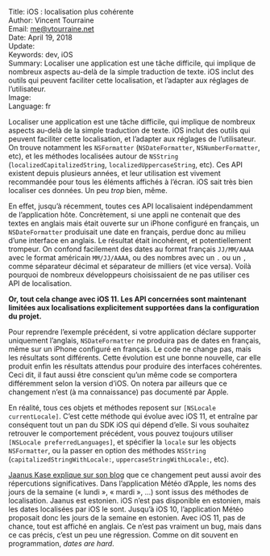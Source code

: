 Title:     iOS : localisation plus cohérente  
Author:    Vincent Tourraine  
Email:     me@vtourraine.net  
Date:      April 19, 2018  
Update:    
Keywords:  dev, iOS  
Summary:   Localiser une application est une tâche difficile, qui implique de nombreux aspects au-delà de la simple traduction de texte. iOS inclut des outils qui peuvent faciliter cette localisation, et l’adapter aux réglages de l’utilisateur.  
Image:     
Language:  fr  


Localiser une application est une tâche difficile, qui implique de nombreux aspects au-delà de la simple traduction de texte. iOS inclut des outils qui peuvent faciliter cette localisation, et l’adapter aux réglages de l’utilisateur. On trouve notamment les `NSFormatter` (`NSDateFormatter`, `NSNumberFormatter`, etc), et les méthodes localisées autour de `NSString` (`localizedCapitalizedString`, `localizedUppercaseString`, etc). Ces API existent depuis plusieurs années, et leur utilisation est vivement recommandée pour tous les éléments affichés à l’écran. iOS sait très bien localiser ces données. Un peu _trop_ bien, même.

En effet, jusqu’à récemment, toutes ces API localisaient indépendamment de l’application hôte. Concrètement, si une appli ne contenait que des textes en anglais mais était ouverte sur un iPhone configuré en français, un `NSDateFormatter` produisait une date en français, perdue donc au milieu d’une interface en anglais. Le résultat était incohérent, et potentiellement trompeur. On confond facilement des dates au format français `JJ/MM/AAAA` avec le format américain `MM/JJ/AAAA`, ou des nombres avec un `.` ou un `,` comme séparateur décimal et séparateur de milliers (et vice versa). Voilà pourquoi de nombreux développeurs choisissaient de ne pas utiliser ces API de localisation.

**Or, tout cela change avec iOS 11. Les API concernées sont maintenant limitées aux localisations explicitement supportées dans la configuration du projet.**

Pour reprendre l’exemple précédent, si votre application déclare supporter uniquement l’anglais, `NSDateFormatter` ne produira pas de dates en français, même sur un iPhone configuré en français. Le code ne change pas, mais les résultats sont différents. Cette évolution est une bonne nouvelle, car elle produit enfin les résultats attendus pour produire des interfaces cohérentes. Ceci dit, il faut aussi être conscient qu’un même code se comportera différemment selon la version d’iOS. On notera par ailleurs que ce changement n’est (à ma connaissance) pas documenté par Apple.

En réalité, tous ces objets et méthodes reposent sur `[NSLocale currentLocale]`. C’est cette méthode qui évolue avec iOS 11, et entraîne par conséquent tout un pan du SDK iOS qui dépend d’elle. Si vous souhaitez retrouver le comportement précédent, vous pouvez toujours utiliser `[NSLocale preferredLanguages]`, et spécifier la `locale` sur les objects `NSFormatter`, ou la passer en option des méthodes `NSString` (`capitalizedStringWithLocale:`, `uppercaseStringWithLocale:`, etc).

[Jaanus Kase explique sur son blog](https://jaanus.com/ios-11-changes-localized-date-handling/) que ce changement peut aussi avoir des répercutions significatives. Dans l’application Météo d’Apple, les noms des jours de la semaine (« lundi », « mardi », …) sont issus des méthodes de localisation. Jaanus est estonien. iOS n’est pas disponible en estonien, mais les dates localisées par iOS le sont. Jusqu’à iOS 10, l’application Météo proposait donc les jours de la semaine en estonien. Avec iOS 11, pas de chance, tout est affiché en anglais. Ce n’est pas vraiment un bug, mais dans ce cas précis, c’est un peu une régression. Comme on dit souvent en programmation, _dates are hard_.
